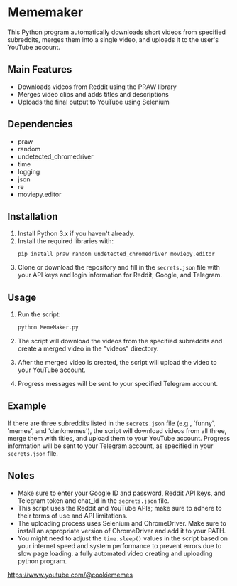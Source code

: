 # Mememaker 

This Python program automatically downloads short videos from specified subreddits, merges them into a single video, and uploads it to the user's YouTube account. 

## Main Features

- Downloads videos from Reddit using the PRAW library
- Merges video clips and adds titles and descriptions
- Uploads the final output to YouTube using Selenium

## Dependencies

- praw
- random
- undetected_chromedriver
- time
- logging
- json
- re
- moviepy.editor

## Installation

1. Install Python 3.x if you haven't already.
2. Install the required libraries with:
   ```
   pip install praw random undetected_chromedriver moviepy.editor
   ```
3. Clone or download the repository and fill in the `secrets.json` file with your API keys and login information for Reddit, Google, and Telegram.

## Usage

1. Run the script:

   ```python
   python MemeMaker.py
   ```

2. The script will download the videos from the specified subreddits and create a merged video in the "videos" directory.
3. After the merged video is created, the script will upload the video to your YouTube account.
4. Progress messages will be sent to your specified Telegram account. 

## Example

If there are three subreddits listed in the `secrets.json` file (e.g., 'funny', 'memes', and 'dankmemes'), the script will download videos from all three, merge them with titles, and upload them to your YouTube account. Progress information will be sent to your Telegram account, as specified in your `secrets.json` file.

## Notes

- Make sure to enter your Google ID and password, Reddit API keys, and Telegram token and chat_id in the `secrets.json` file.
- This script uses the Reddit and YouTube APIs; make sure to adhere to their terms of use and API limitations.
- The uploading process uses Selenium and ChromeDriver. Make sure to install an appropriate version of ChromeDriver and add it to your PATH.
- You might need to adjust the `time.sleep()` values in the script based on your internet speed and system performance to prevent errors due to slow page loading.
a fully automated video creating and uploading python program.

https://www.youtube.com/@cookiememes
